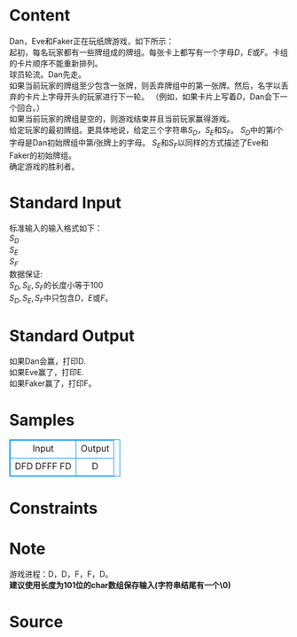 
# Content

Dan，Eve和Faker正在玩纸牌游戏，如下所示：  
起初，每名玩家都有一些牌组成的牌组。每张卡上都写有一个字母$D$，$E$或$F$。卡组的卡片顺序不能重新排列。  
球员轮流。Dan先走。  
如果当前玩家的牌组至少包含一张牌，则丢弃牌组中的第一张牌。然后，名字以丢弃的卡片上字母开头的玩家进行下一轮。 （例如，如果卡片上写着$D$，Dan会下一个回合。）  
如果当前玩家的牌组是空的，则游戏结束并且当前玩家赢得游戏。  
给定玩家的最初牌组。更具体地说，给定三个字符串$S_D$，$S_E$和$S_F$。 $S_D$中的第$i$个字母是Dan初始牌组中第$i$张牌上的字母。 $S_E$和$S_F$以同样的方式描述了Eve和Faker的初始牌组。  
确定游戏的胜利者。

# Standard Input

标准输入的输入格式如下：  
$S_D$  
$S_E$  
$S_F$  
数据保证:  
$S_D,S_E,S_F$的长度小等于100  
$S_D,S_E,S_F$中只包含$D$，$E$或$F$。

# Standard Output

如果Dan会赢，打印D.  
如果Eve赢了，打印E.  
如果Faker赢了，打印F。

# Samples

<style>
        table,table tr th, table tr td { border:1px solid #0094ff; }
        table { width: 200px; min-height: 25px; line-height: 25px; text-align: center; border-collapse: collapse;}   
    </style>
<table>
	<tr>
		<td>Input</td>
		<td>Output</td>
	</tr>
<tr><td>DFD
DFFF
FD</td><td>D</td></tr></table>


# Constraints



# Note

游戏进程：D，D，F，F，D。  
**建议使用长度为101位的char数组保存输入(字符串结尾有一个\0)**

# Source


